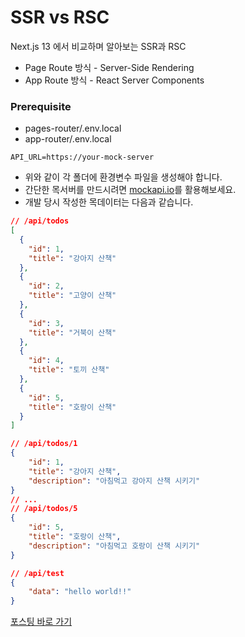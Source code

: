 # SSR vs RSC

Next.js 13 에서 비교하며 알아보는 SSR과 RSC

- Page Route 방식 - Server-Side Rendering
- App Route 방식 - React Server Components

### Prerequisite

- pages-router/.env.local
- app-router/.env.local

```
API_URL=https://your-mock-server
```

- 위와 같이 각 폴더에 환경변수 파일을 생성해야 합니다.
- 간단한 목서버를 만드시려면 [mockapi.io](https://mockapi.io)를 활용해보세요.
- 개발 당시 작성한 목데이터는 다음과 같습니다.

```json
// /api/todos
[
  {
    "id": 1,
    "title": "강아지 산책"
  },
  {
    "id": 2,
    "title": "고양이 산책"
  },
  {
    "id": 3,
    "title": "거북이 산책"
  },
  {
    "id": 4,
    "title": "토끼 산책"
  },
  {
    "id": 5,
    "title": "호랑이 산책"
  }
]

// /api/todos/1
{
    "id": 1,
    "title": "강아지 산책",
    "description": "아침먹고 강아지 산책 시키기"
}
// ...
// /api/todos/5
{
    "id": 5,
    "title": "호랑이 산책",
    "description": "아침먹고 호랑이 산책 시키기"
}

// /api/test
{
    "data": "hello world!!"
}
```

[포스팅 바로 가기](https://haesoo9410.tistory.com/404)
